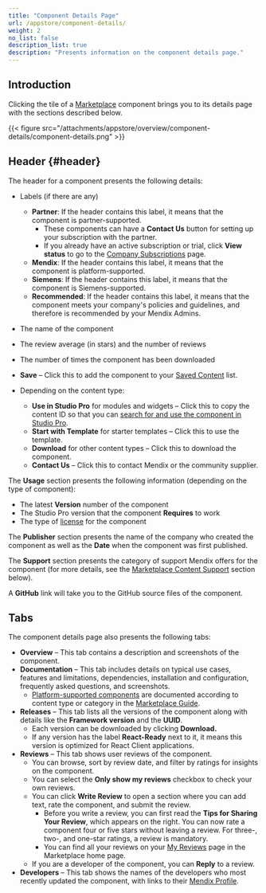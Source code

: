 ```yaml
---
title: "Component Details Page"
url: /appstore/component-details/
weight: 2
no_list: false
description_list: true
description: "Presents information on the component details page."
---
```

## Introduction

Clicking the tile of a [Marketplace](https://marketplace.mendix.com/) component brings you to its details page with the sections described below.

{{< figure src="/attachments/appstore/overview/component-details/component-details.png" >}}

## Header {#header}

The header for a component presents the following details:

* Labels (if there are any)

    * **Partner**: If the header contains this label, it means that the component is partner-supported.
        * These components can have a **Contact Us** button for setting up your subscription with the partner.
        * If you already have an active subscription or trial, click **View status** to go to the [Company Subscriptions](/appstore/overview/#company-subscriptions) page.
    * **Mendix**: If the header contains this label, it means that the component is platform-supported.
    * **Siemens**: If the header contains this label, it means that the component is Siemens-supported.
    * **Recommended**: If the header contains this label, it means that the component meets your company's policies and guidelines, and therefore is recommended by your Mendix Admins.
    
* The name of the component
* The review average (in stars) and the number of reviews
* The number of times the component has been downloaded
* <a id="saved"></a>**Save** – Click this to add the component to your [Saved Content](/appstore/overview/#personal) list.
* Depending on the content type:

    * **Use in Studio Pro** for modules and widgets – Click this to copy the content ID so that you can [search for and use the component in Studio Pro](/appstore/use-content/#current-sp).
    * **Start with Template** for starter templates – Click this to use the template.
    * **Download** for other content types – Click this to download the component.
    * **Contact Us** – Click this to contact Mendix or the community supplier.

<a id="usage"></a>The **Usage** section presents the following information (depending on the type of component):

* The latest **Version** number of the component
* The Studio Pro version that the component **Requires** to work
* The type of [license](/appstore/sharing-content/#license) for the component

The **Publisher** section presents the name of the company who created the component as well as the **Date** when the component was first published.

The **Support** section presents the category of support Mendix offers for the component (for more details, see the [Marketplace Content Support](/appstore/marketplace-content-support/) section below).

A **GitHub** link will take you to the GitHub source files of the component.

## Tabs

The component details page also presents the following tabs:

* **Overview** – This tab contains a description and screenshots of the component.
* **Documentation** – This tab includes details on typical use cases, features and limitations, dependencies, installation and configuration, frequently asked questions, and screenshots.
    * [Platform-supported components](/appstore/marketplace-content-support/#category) are documented according to content type or category in the [Marketplace Guide](/appstore/).
* **Releases** – This tab lists all the versions of the component along with details like the **Framework version** and the **UUID**.
    * Each version can be downloaded by clicking **Download.**
    * If any version has the label **React-Ready** next to it, it means this version is optimized for React Client applications.
* **Reviews** – This tab shows user reviews of the component.
    * You can browse, sort by review date, and filter by ratings for insights on the component.
    * You can select the **Only show my reviews** checkbox to check your own reviews.
    * You can click **Write Review** to open a section where you can add text, rate the component, and submit the review.
        * Before you write a review, you can first read the **Tips for Sharing Your Review**, which appears on the right. You can now rate a component four or five stars without leaving a review. For three-, two-, and one-star ratings, a review is mandatory.
        * You can find all your reviews on your [My Reviews](/appstore/overview/#my-reviews) page in the Marketplace home page.
    * If you are a developer of the component, you can **Reply** to a review.
* **Developers** – This tab shows the names of the developers who most recently updated the component, with links to their [Mendix Profile](/community-tools/mendix-profile/).
